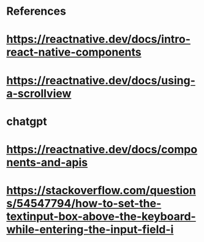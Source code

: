 # References
# https://reactnative.dev/docs/intro-react-native-components
# https://reactnative.dev/docs/using-a-scrollview
# chatgpt
# https://reactnative.dev/docs/components-and-apis 
# https://stackoverflow.com/questions/54547794/how-to-set-the-textinput-box-above-the-keyboard-while-entering-the-input-field-i
